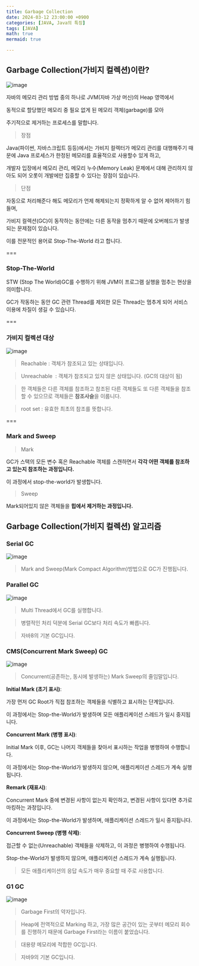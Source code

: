 ```yaml
---
title: Garbage Collection
date: 2024-03-12 23:00:00 +0900
categories: [JAVA, Java의 특징]
tags: [JAVA]
math: true
mermaid: true

---
```



## **Garbage Collection(가비지 컬렉션)이란?**

![image](https://github.com/ararp1006/mainProject/assets/130068083/03046fc2-7920-4ee3-84a2-2c78d92ceb0c)

자바의 메모리 관리 방법 중의 하나로 JVM(자바 가상 머신)의 Heap 영역에서 

동적으로 할당했던 메모리 중 필요 없게 된 메모리 객체(garbage)를 모아 

주기적으로 제거하는 프로세스를 말합니다.

> 장점

Java(파이썬, 자바스크립트 등등)에서는 가비지 컬렉터가 메모리 관리를 대행해주기 때문에 Java 프로세스가 한정된 메모리를 효율적으로 사용할수 있게 하고, 
 
개발자 입장에서 메모리 관리, 메모리 누수(Memory Leak) 문제에서 대해 관리하지 않아도 되어 오롯이 개발에만 집중할 수 있다는 장점이 있습니다.


> 단점

자동으로 처리해준다 해도 메모리가 언제 해제되는지 정확하게 알 수 없어 제어하기 힘들며, 

가비지 컬렉션(GC)이 동작하는 동안에는 다른 동작을 멈추기 때문에 오버헤드가 발생되는 문제점이 있습니다.

이를 전문적인 용어로 Stop-The-World 라고 합니다.



===
###  **Stop-The-World**

STW (Stop The World)GC를 수행하기 위해 JVM이 프로그램 실행을 멈추는 현상을 의미합니다.

GC가 작동하는 동안 GC 관련 Thread를 제외한 모든 Thread는 멈추게 되어 서비스 이용에 차질이 생길 수 있습니다.

===

### **가비지 컬렉션 대상**

![image](https://github.com/ararp1006/mainProject/assets/130068083/45b7d85e-e7e8-4065-97e6-b0934dd0a910)


> Reachable : 객체가 참조되고 있는 상태입니다.

> Unreachable  : 객체가 참조되고 있지 않은 상태입니다. (GC의 대상이 됨) 

> 한 객체들은 다른 객체를 참조하고 참조된 다른 객체들도 또 다른 객체들을 참조할 수 있으므로 객체들은 **참조사슬**을 이룹니다.

> root set : 유효한 최초의 참조를 뜻합니다.

===




### **Mark and Sweep**

> Mark
 
GC가 스택의 모든 변수 혹은 Reachable 객체를 스캔하면서 **각각 어떤 객체를 참조하고 있는지 참조하는 과정입니다.**

이 과정에서 stop-the-world가 발생합니다.

> Sweep

Mark되어있지 않은 객체들을 **힙에서 제거하는 과정입니다.**

## **Garbage Collection(가비지 컬렉션) 알고리즘**


### **Serial GC**

![image](https://github.com/ararp1006/mainProject/assets/130068083/579940a4-42e9-43f8-9cc2-e5588c6c0ef5)

>  Mark and Sweep(Mark Compact Algorithm)방법으로 GC가 진행됩니다.

### **Parallel GC**

![image](https://github.com/ararp1006/mainProject/assets/130068083/97cdca0d-d5cf-4fc5-8dab-2b2134471680)

> Multi Thread에서 GC를 실행합니다.

> 병렬적인 처리 덕분에 Serial GC보다 처리 속도가 빠릅니다.

> 자바8의 기본 GC입니다.


### **CMS(Concurrent Mark Sweep) GC**

![image](https://github.com/ararp1006/mainProject/assets/130068083/df0db4d1-8878-41b0-a70a-707c635bfe7a)

> Concurrent(공존하는, 동시에 발생하는) Mark Sweep의 줄임말입니다.


**Initial Mark (초기 표시)**:

가장 먼저 GC Root가 직접 참조하는 객체들을 식별하고 표시하는 단계입니다.

 이 과정에서는 Stop-the-World가 발생하며 모든 애플리케이션 스레드가 일시 중지됩니다.


**Concurrent Mark (병행 표시)**:

Initial Mark 이후, GC는 나머지 객체들을 찾아서 표시하는 작업을 병행하여 수행합니다. 

이 과정에서는 Stop-the-World가 발생하지 않으며, 애플리케이션 스레드가 계속 실행됩니다.


**Remark (재표시)**:

Concurrent Mark 중에 변경된 사항이 없는지 확인하고, 변경된 사항이 있다면 추가로 마킹하는 과정입니다.

이 과정에서는 Stop-the-World가 발생하며, 애플리케이션 스레드가 일시 중지됩니다.


**Concurrent Sweep (병행 삭제)**:

접근할 수 없는(Unreachable) 객체들을 삭제하고, 이 과정은 병행하여 수행됩니다.

Stop-the-World가 발생하지 않으며, 애플리케이션 스레드가 계속 실행됩니다.


> 모든 애플리케이션의 응답 속도가 매우 중요할 때 주로 사용합니다.


### **G1 GC**

![image](https://github.com/ararp1006/mainProject/assets/130068083/3c67191c-de83-4a73-a4df-7152aa0ee09f)

> Garbage First의 약자입니다.

> Heap에 전역적으로 Marking 하고, 가장 많은 공간이 있는 곳부터 메모리 회수를 진행하기 때문에 Garbage First라는 이름이 붙었습니다.

> 대용량 메모리에 적합한 GC입니다.

> 자바9의 기본 GC입니다.
